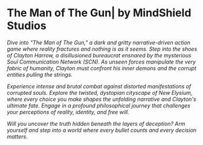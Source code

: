 # The Man of The Gun| by MindShield Studios

_Dive into "The Man of The Gun," a dark and gritty narrative-driven action game where reality fractures and nothing is as it seems. Step into the shoes of Clayton Harrow, a disillusioned bureaucrat ensnared by the mysterious Soul Communication Network (SCN). As unseen forces manipulate the very fabric of humanity, Clayton must confront his inner demons and the corrupt entities pulling the strings._

_Experience intense and brutal combat against distorted manifestations of corrupted souls. Explore the twisted, dystopian cityscape of New Elysium, where every choice you make shapes the unfolding narrative and Clayton's ultimate fate. Engage in a profound philosophical journey that challenges your perceptions of reality, identity, and free will._

_Will you uncover the truth hidden beneath the layers of deception? Arm yourself and step into a world where every bullet counts and every decision matters._
